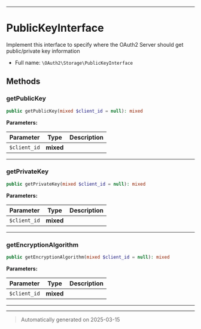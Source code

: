 ***

# PublicKeyInterface

Implement this interface to specify where the OAuth2 Server
should get public/private key information



* Full name: `\OAuth2\Storage\PublicKeyInterface`



## Methods


### getPublicKey



```php
public getPublicKey(mixed $client_id = null): mixed
```








**Parameters:**

| Parameter | Type | Description |
|-----------|------|-------------|
| `$client_id` | **mixed** |  |





***

### getPrivateKey



```php
public getPrivateKey(mixed $client_id = null): mixed
```








**Parameters:**

| Parameter | Type | Description |
|-----------|------|-------------|
| `$client_id` | **mixed** |  |





***

### getEncryptionAlgorithm



```php
public getEncryptionAlgorithm(mixed $client_id = null): mixed
```








**Parameters:**

| Parameter | Type | Description |
|-----------|------|-------------|
| `$client_id` | **mixed** |  |





***


***
> Automatically generated on 2025-03-15
